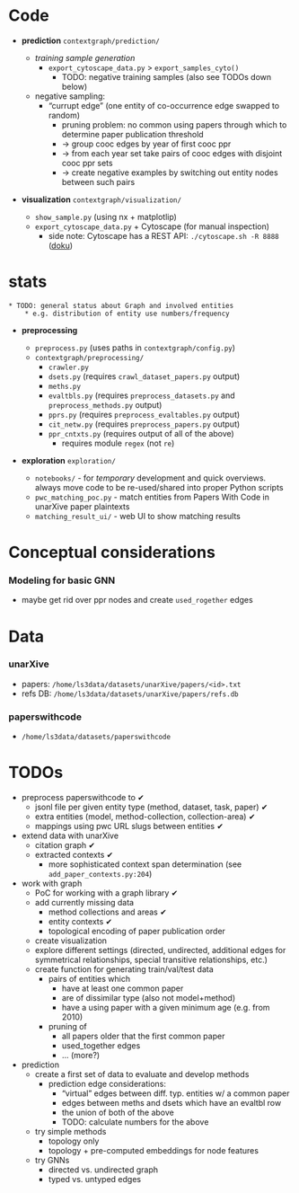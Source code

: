 # Code

* **prediction** `contextgraph/prediction/`
    * *training sample generation*
        * `export_cytoscape_data.py` &gt; `export_samples_cyto()`
            * TODO: negative training samples (also see TODOs down below)
    * negative sampling:
        * “currupt edge” (one entity of co-occurrence edge swapped to random)
            * pruning problem: no common using papers through which to determine paper publication threshold
            * → group cooc edges by year of first cooc ppr
            * → from each year set take pairs of cooc edges with disjoint cooc ppr sets
            * → create negative examples by switching out entity nodes between such pairs

* **visualization** `contextgraph/visualization/`
    * `show_sample.py` (using nx + matplotlip)
    * `export_cytoscape_data.py` + Cytoscape (for manual inspection)
        * side note: Cytoscape has a REST API: `./cytoscape.sh -R 8888` ([doku](https://manual.cytoscape.org/en/3.5.0/Programmatic_Access_to_Cytoscape_Features_Scripting.html))

# **stats**
    * TODO: general status about Graph and involved entities
        * e.g. distribution of entity use numbers/frequency

* **preprocessing**
    * `preprocess.py` (uses paths in `contextgraph/config.py`)
    *  `contextgraph/preprocessing/`
        * `crawler.py`
        * `dsets.py`  (requires `crawl_dataset_papers.py` output)
        * `meths.py`
        * `evaltbls.py`  (requires `preprocess_datasets.py` and `preprocess_methods.py` output)
        * `pprs.py`  (requires `preprocess_evaltables.py` output)
        * `cit_netw.py`  (requires `preprocess_papers.py` output)
        * `ppr_cntxts.py` (requires output of all of the above)
            * requires module `regex` (not `re`)

* **exploration** `exploration/`
    * `notebooks/` - for *temporary* development and quick overviews. always move code to be re-used/shared into proper Python scripts
    * `pwc_matching_poc.py` - match entities from Papers With Code in unarXive paper plaintexts
    * `matching_result_ui/` - web UI to show matching results


# Conceptual considerations

### Modeling for basic GNN

* maybe get rid over ppr nodes and create `used_rogether` edges


# Data

### unarXive

* papers: `/home/ls3data/datasets/unarXive/papers/<id>.txt`
* refs DB: `/home/ls3data/datasets/unarXive/papers/refs.db`

### paperswithcode

* `/home/ls3data/datasets/paperswithcode`


# TODOs

* preprocess paperswithcode to ✔
    * jsonl file per given entity type (method, dataset, task, paper) ✔
    * extra entities (model, method-collection, collection-area) ✔
    * mappings using pwc URL slugs between entities ✔
* extend data with unarXive
    * citation graph ✔
    * extracted contexts ✔
        * more sophisticated context span determination (see `add_paper_contexts.py:204`)
* work with graph
    * PoC for working with a graph library ✔
    * add currently missing data
        * method collections and areas ✔
        * entity contexts ✔
        * topological encoding of paper publication order
    * create visualization
    * explore different settings (directed, undirected, additional edges for symmetrical relationships, special transitive relationships, etc.)
    * create function for generating train/val/test data
        * pairs of entities which
            * have at least one common paper
            * are of dissimilar type (also not model+method)
            * have a using paper with a given minimum age (e.g. from 2010)
        * pruning of
            * all papers older that the first common paper
            * used_together edges
            * ... (more?)
* prediction
    * create a first set of data to evaluate and develop methods
        * prediction edge considerations:
            * “virtual” edges between diff. typ. entities w/ a common paper
            * edges between meths and dsets which have an evaltbl row
            * the union of both of the above
            * TODO: calculate numbers for the above
    * try simple methods
        * topology only
        * topology + pre-computed embeddings for node features
    * try GNNs
        * directed vs. undirected graph
        * typed vs. untyped edges
